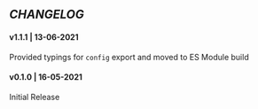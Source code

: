 ## _CHANGELOG_

#### v1.1.1 | 13-06-2021

Provided typings for `config` export and moved to ES Module build

#### v0.1.0 | 16-05-2021

Initial Release
